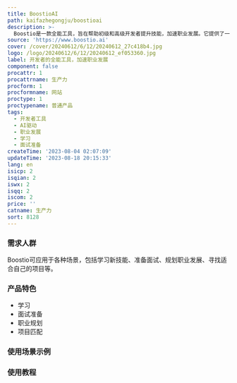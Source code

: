 ```yaml
---
title: BoostioAI
path: kaifazhegongju/boostioai
description: >-
  Boostio是一款全能工具，旨在帮助初级和高级开发者提升技能，加速职业发展。它提供了一系列智能解决方案，使用AI驱动的框架，让开发者能够更高效地学习新知识、准备面试、制定职业规划，并找到适合自己的项目。Boostio将助你更自信、更有决心地前进，解锁你的潜力。
source: 'https://www.boostio.ai'
cover: /cover/20240612/6/12/20240612_27c418b4.jpg
logo: /logo/20240612/6/12/20240612_ef053360.jpg
label: 开发者的全能工具，加速职业发展
component: false
procattr: 1
procattrname: 生产力
procform: 1
procformname: 网站
proctype: 1
proctypename: 普通产品
tags:
  - 开发者工具
  - AI驱动
  - 职业发展
  - 学习
  - 面试准备
createTime: '2023-08-04 02:07:09'
updateTime: '2023-08-18 20:15:33'
lang: en
isicp: 2
isqian: 2
iswx: 2
isqq: 2
iscom: 2
price: ''
catname: 生产力
sort: 8128
---
```




### 需求人群
Boostio可应用于各种场景，包括学习新技能、准备面试、规划职业发展、寻找适合自己的项目等。

### 产品特色
- 学习
- 面试准备
- 职业规划
- 项目匹配

### 使用场景示例


### 使用教程


  
